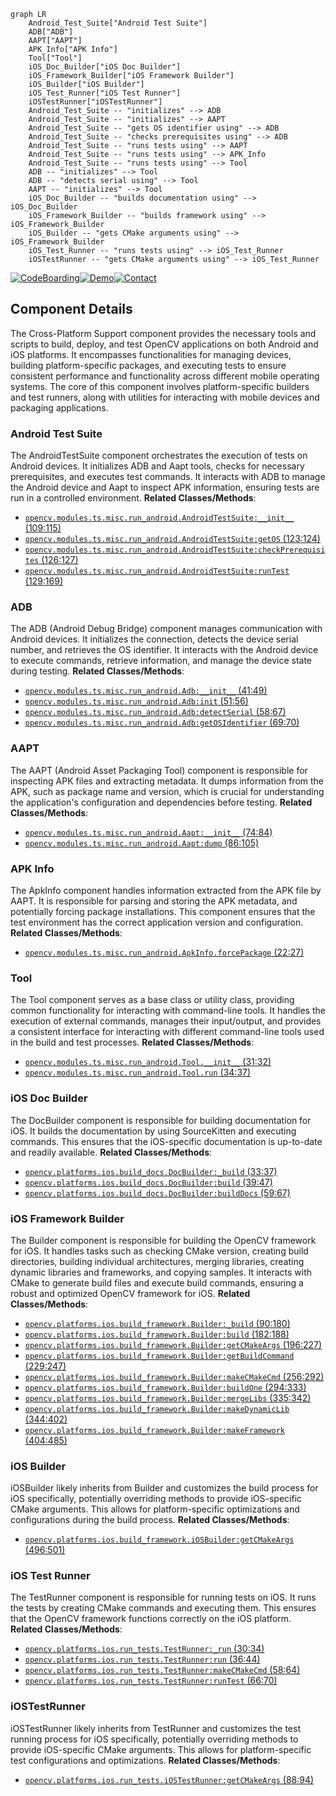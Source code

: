 ```mermaid
graph LR
    Android_Test_Suite["Android Test Suite"]
    ADB["ADB"]
    AAPT["AAPT"]
    APK_Info["APK Info"]
    Tool["Tool"]
    iOS_Doc_Builder["iOS Doc Builder"]
    iOS_Framework_Builder["iOS Framework Builder"]
    iOS_Builder["iOS Builder"]
    iOS_Test_Runner["iOS Test Runner"]
    iOSTestRunner["iOSTestRunner"]
    Android_Test_Suite -- "initializes" --> ADB
    Android_Test_Suite -- "initializes" --> AAPT
    Android_Test_Suite -- "gets OS identifier using" --> ADB
    Android_Test_Suite -- "checks prerequisites using" --> ADB
    Android_Test_Suite -- "runs tests using" --> AAPT
    Android_Test_Suite -- "runs tests using" --> APK_Info
    Android_Test_Suite -- "runs tests using" --> Tool
    ADB -- "initializes" --> Tool
    ADB -- "detects serial using" --> Tool
    AAPT -- "initializes" --> Tool
    iOS_Doc_Builder -- "builds documentation using" --> iOS_Doc_Builder
    iOS_Framework_Builder -- "builds framework using" --> iOS_Framework_Builder
    iOS_Builder -- "gets CMake arguments using" --> iOS_Framework_Builder
    iOS_Test_Runner -- "runs tests using" --> iOS_Test_Runner
    iOSTestRunner -- "gets CMake arguments using" --> iOS_Test_Runner
```
[![CodeBoarding](https://img.shields.io/badge/Generated%20by-CodeBoarding-9cf?style=flat-square)](https://github.com/CodeBoarding/GeneratedOnBoardings)[![Demo](https://img.shields.io/badge/Try%20our-Demo-blue?style=flat-square)](https://www.codeboarding.org/demo)[![Contact](https://img.shields.io/badge/Contact%20us%20-%20codeboarding@gmail.com-lightgrey?style=flat-square)](mailto:codeboarding@gmail.com)

## Component Details

The Cross-Platform Support component provides the necessary tools and scripts to build, deploy, and test OpenCV applications on both Android and iOS platforms. It encompasses functionalities for managing devices, building platform-specific packages, and executing tests to ensure consistent performance and functionality across different mobile operating systems. The core of this component involves platform-specific builders and test runners, along with utilities for interacting with mobile devices and packaging applications.

### Android Test Suite
The AndroidTestSuite component orchestrates the execution of tests on Android devices. It initializes ADB and Aapt tools, checks for necessary prerequisites, and executes test commands. It interacts with ADB to manage the Android device and Aapt to inspect APK information, ensuring tests are run in a controlled environment.
**Related Classes/Methods**:

- <a href="https://github.com/opencv/opencv/blob/master/modules/ts/misc/run_android.py#L109-L115" target="_blank" rel="noopener noreferrer">`opencv.modules.ts.misc.run_android.AndroidTestSuite:__init__` (109:115)</a>
- <a href="https://github.com/opencv/opencv/blob/master/modules/ts/misc/run_android.py#L123-L124" target="_blank" rel="noopener noreferrer">`opencv.modules.ts.misc.run_android.AndroidTestSuite:getOS` (123:124)</a>
- <a href="https://github.com/opencv/opencv/blob/master/modules/ts/misc/run_android.py#L126-L127" target="_blank" rel="noopener noreferrer">`opencv.modules.ts.misc.run_android.AndroidTestSuite:checkPrerequisites` (126:127)</a>
- <a href="https://github.com/opencv/opencv/blob/master/modules/ts/misc/run_android.py#L129-L169" target="_blank" rel="noopener noreferrer">`opencv.modules.ts.misc.run_android.AndroidTestSuite:runTest` (129:169)</a>


### ADB
The ADB (Android Debug Bridge) component manages communication with Android devices. It initializes the connection, detects the device serial number, and retrieves the OS identifier. It interacts with the Android device to execute commands, retrieve information, and manage the device state during testing.
**Related Classes/Methods**:

- <a href="https://github.com/opencv/opencv/blob/master/modules/ts/misc/run_android.py#L41-L49" target="_blank" rel="noopener noreferrer">`opencv.modules.ts.misc.run_android.Adb:__init__` (41:49)</a>
- <a href="https://github.com/opencv/opencv/blob/master/modules/ts/misc/run_android.py#L51-L56" target="_blank" rel="noopener noreferrer">`opencv.modules.ts.misc.run_android.Adb:init` (51:56)</a>
- <a href="https://github.com/opencv/opencv/blob/master/modules/ts/misc/run_android.py#L58-L67" target="_blank" rel="noopener noreferrer">`opencv.modules.ts.misc.run_android.Adb:detectSerial` (58:67)</a>
- <a href="https://github.com/opencv/opencv/blob/master/modules/ts/misc/run_android.py#L69-L70" target="_blank" rel="noopener noreferrer">`opencv.modules.ts.misc.run_android.Adb:getOSIdentifier` (69:70)</a>


### AAPT
The AAPT (Android Asset Packaging Tool) component is responsible for inspecting APK files and extracting metadata. It dumps information from the APK, such as package name and version, which is crucial for understanding the application's configuration and dependencies before testing.
**Related Classes/Methods**:

- <a href="https://github.com/opencv/opencv/blob/master/modules/ts/misc/run_android.py#L74-L84" target="_blank" rel="noopener noreferrer">`opencv.modules.ts.misc.run_android.Aapt:__init__` (74:84)</a>
- <a href="https://github.com/opencv/opencv/blob/master/modules/ts/misc/run_android.py#L86-L105" target="_blank" rel="noopener noreferrer">`opencv.modules.ts.misc.run_android.Aapt:dump` (86:105)</a>


### APK Info
The ApkInfo component handles information extracted from the APK file by AAPT. It is responsible for parsing and storing the APK metadata, and potentially forcing package installations. This component ensures that the test environment has the correct application version and configuration.
**Related Classes/Methods**:

- <a href="https://github.com/opencv/opencv/blob/master/modules/ts/misc/run_android.py#L22-L27" target="_blank" rel="noopener noreferrer">`opencv.modules.ts.misc.run_android.ApkInfo.forcePackage` (22:27)</a>


### Tool
The Tool component serves as a base class or utility class, providing common functionality for interacting with command-line tools. It handles the execution of external commands, manages their input/output, and provides a consistent interface for interacting with different command-line tools used in the build and test processes.
**Related Classes/Methods**:

- <a href="https://github.com/opencv/opencv/blob/master/modules/ts/misc/run_android.py#L31-L32" target="_blank" rel="noopener noreferrer">`opencv.modules.ts.misc.run_android.Tool.__init__` (31:32)</a>
- <a href="https://github.com/opencv/opencv/blob/master/modules/ts/misc/run_android.py#L34-L37" target="_blank" rel="noopener noreferrer">`opencv.modules.ts.misc.run_android.Tool.run` (34:37)</a>


### iOS Doc Builder
The DocBuilder component is responsible for building documentation for iOS. It builds the documentation by using SourceKitten and executing commands. This ensures that the iOS-specific documentation is up-to-date and readily available.
**Related Classes/Methods**:

- <a href="https://github.com/opencv/opencv/blob/master/platforms/ios/build_docs.py#L33-L37" target="_blank" rel="noopener noreferrer">`opencv.platforms.ios.build_docs.DocBuilder:_build` (33:37)</a>
- <a href="https://github.com/opencv/opencv/blob/master/platforms/ios/build_docs.py#L39-L47" target="_blank" rel="noopener noreferrer">`opencv.platforms.ios.build_docs.DocBuilder:build` (39:47)</a>
- <a href="https://github.com/opencv/opencv/blob/master/platforms/ios/build_docs.py#L59-L67" target="_blank" rel="noopener noreferrer">`opencv.platforms.ios.build_docs.DocBuilder:buildDocs` (59:67)</a>


### iOS Framework Builder
The Builder component is responsible for building the OpenCV framework for iOS. It handles tasks such as checking CMake version, creating build directories, building individual architectures, merging libraries, creating dynamic libraries and frameworks, and copying samples. It interacts with CMake to generate build files and execute build commands, ensuring a robust and optimized OpenCV framework for iOS.
**Related Classes/Methods**:

- <a href="https://github.com/opencv/opencv/blob/master/platforms/ios/build_framework.py#L90-L180" target="_blank" rel="noopener noreferrer">`opencv.platforms.ios.build_framework.Builder:_build` (90:180)</a>
- <a href="https://github.com/opencv/opencv/blob/master/platforms/ios/build_framework.py#L182-L188" target="_blank" rel="noopener noreferrer">`opencv.platforms.ios.build_framework.Builder:build` (182:188)</a>
- <a href="https://github.com/opencv/opencv/blob/master/platforms/ios/build_framework.py#L196-L227" target="_blank" rel="noopener noreferrer">`opencv.platforms.ios.build_framework.Builder:getCMakeArgs` (196:227)</a>
- <a href="https://github.com/opencv/opencv/blob/master/platforms/ios/build_framework.py#L229-L247" target="_blank" rel="noopener noreferrer">`opencv.platforms.ios.build_framework.Builder:getBuildCommand` (229:247)</a>
- <a href="https://github.com/opencv/opencv/blob/master/platforms/ios/build_framework.py#L256-L292" target="_blank" rel="noopener noreferrer">`opencv.platforms.ios.build_framework.Builder:makeCMakeCmd` (256:292)</a>
- <a href="https://github.com/opencv/opencv/blob/master/platforms/ios/build_framework.py#L294-L333" target="_blank" rel="noopener noreferrer">`opencv.platforms.ios.build_framework.Builder:buildOne` (294:333)</a>
- <a href="https://github.com/opencv/opencv/blob/master/platforms/ios/build_framework.py#L335-L342" target="_blank" rel="noopener noreferrer">`opencv.platforms.ios.build_framework.Builder:mergeLibs` (335:342)</a>
- <a href="https://github.com/opencv/opencv/blob/master/platforms/ios/build_framework.py#L344-L402" target="_blank" rel="noopener noreferrer">`opencv.platforms.ios.build_framework.Builder:makeDynamicLib` (344:402)</a>
- <a href="https://github.com/opencv/opencv/blob/master/platforms/ios/build_framework.py#L404-L485" target="_blank" rel="noopener noreferrer">`opencv.platforms.ios.build_framework.Builder:makeFramework` (404:485)</a>


### iOS Builder
iOSBuilder likely inherits from Builder and customizes the build process for iOS specifically, potentially overriding methods to provide iOS-specific CMake arguments. This allows for platform-specific optimizations and configurations during the build process.
**Related Classes/Methods**:

- <a href="https://github.com/opencv/opencv/blob/master/platforms/ios/build_framework.py#L496-L501" target="_blank" rel="noopener noreferrer">`opencv.platforms.ios.build_framework.iOSBuilder:getCMakeArgs` (496:501)</a>


### iOS Test Runner
The TestRunner component is responsible for running tests on iOS. It runs the tests by creating CMake commands and executing them. This ensures that the OpenCV framework functions correctly on the iOS platform.
**Related Classes/Methods**:

- <a href="https://github.com/opencv/opencv/blob/master/platforms/ios/run_tests.py#L30-L34" target="_blank" rel="noopener noreferrer">`opencv.platforms.ios.run_tests.TestRunner:_run` (30:34)</a>
- <a href="https://github.com/opencv/opencv/blob/master/platforms/ios/run_tests.py#L36-L44" target="_blank" rel="noopener noreferrer">`opencv.platforms.ios.run_tests.TestRunner:run` (36:44)</a>
- <a href="https://github.com/opencv/opencv/blob/master/platforms/ios/run_tests.py#L58-L64" target="_blank" rel="noopener noreferrer">`opencv.platforms.ios.run_tests.TestRunner:makeCMakeCmd` (58:64)</a>
- <a href="https://github.com/opencv/opencv/blob/master/platforms/ios/run_tests.py#L66-L70" target="_blank" rel="noopener noreferrer">`opencv.platforms.ios.run_tests.TestRunner:runTest` (66:70)</a>


### iOSTestRunner
iOSTestRunner likely inherits from TestRunner and customizes the test running process for iOS specifically, potentially overriding methods to provide iOS-specific CMake arguments. This allows for platform-specific test configurations and optimizations.
**Related Classes/Methods**:

- <a href="https://github.com/opencv/opencv/blob/master/platforms/ios/run_tests.py#L88-L94" target="_blank" rel="noopener noreferrer">`opencv.platforms.ios.run_tests.iOSTestRunner:getCMakeArgs` (88:94)</a>